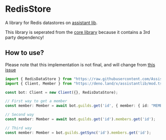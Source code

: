 # RedisStore
A library for Redis datastores on [assistant lib](https://github.com/Assistant-Bot/Lib).

This library is seperated from the [core library](https://github.com/Assistant-Bot/Lib) because it contains a 3rd party dependency!


## How to use?
Please note that this implementation is not final, and will change from [this issue](https://github.com/Assistant-Bot/Lib/issues/35)
```ts
import { RedisDataStore } from "https://raw.githubusercontent.com/Assistant-Bot/RedisStore/master/mod.ts";
import { Client, Member } from "https://deno.land/x/assistantlib/mod.ts";

const bot: Client = new Client({}, RedisDataStore);

// First way to get a member
const member: Member = await bot.guilds.get('id', { member: { id: "MEMBER_ID" } });

// Second way
const member: Member = await bot.guilds.get('id').members.get('id');

// Third way
const member: Member = bot.guilds.getSync('id').members.get('id');
```
